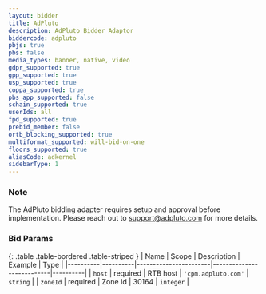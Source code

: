 ```yaml
---
layout: bidder
title: AdPluto
description: AdPluto Bidder Adaptor
biddercode: adpluto
pbjs: true
pbs: false
media_types: banner, native, video
gdpr_supported: true
gpp_supported: true
usp_supported: true
coppa_supported: true
pbs_app_supported: false
schain_supported: true
userIds: all
fpd_supported: true
prebid_member: false
ortb_blocking_supported: true
multiformat_supported: will-bid-on-one
floors_supported: true
aliasCode: adkernel
sidebarType: 1
---
```


### Note

The AdPluto bidding adapter requires setup and approval before implementation. Please reach out to <support@adpluto.com> for more details.

### Bid Params

{: .table .table-bordered .table-striped }
| Name     | Scope    | Description           | Example                   | Type     |
|----------|----------|-----------------------|---------------------------|----------|
| `host`   | required | RTB host | `'cpm.adpluto.com'` | `string` |
| `zoneId` | required | Zone Id           | 30164                 | `integer` |
